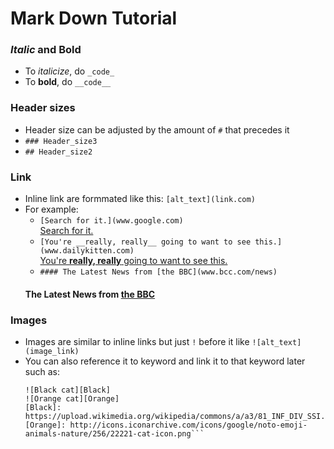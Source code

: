 # Mark Down Tutorial
### _Italic_ and __Bold__
- To _italicize_, do `_code_`
- To __bold__, do `__code__`

### Header sizes
- Header size can be adjusted by the amount of `#` that precedes it
- `### Header_size3`
- `## Header_size2`

### Link
- Inline link are formmated like this: `[alt_text](link.com)`
- For example: 
	- `[Search for it.](www.google.com)`  
	[Search for it.](www.google.com)
	- `[You're __really, really__ going to want to see this.](www.dailykitten.com)`  
	[You're __really, really__ going to want to see this.](www.dailykitten.com)
	- `#### The Latest News from [the BBC](www.bcc.com/news)`
	#### The Latest News from [the BBC](www.bcc.com/news)

### Images
- Images are similar to inline links but just `!` before it like `![alt_text](image_link)`
- You can also reference it to keyword and link it to that keyword later such as:
	```
	![Black cat][Black]
	![Orange cat][Orange]  
	[Black]: https://upload.wikimedia.org/wikipedia/commons/a/a3/81_INF_DIV_SSI.jpg
	[Orange]: http://icons.iconarchive.com/icons/google/noto-emoji-animals-nature/256/22221-cat-icon.png```
